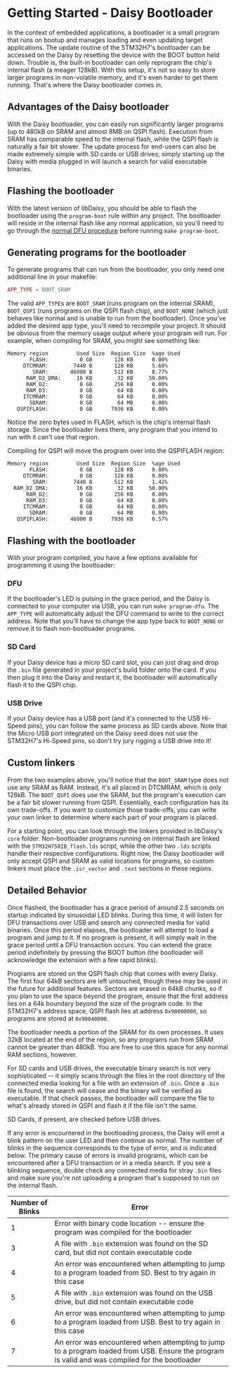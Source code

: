 # Getting Started - Daisy Bootloader

In the context of embedded applications, a bootloader is a small program that runs on bootup and manages loading and even updating target applications. The update routine of the STM32H7's bootloader can be accessed on the Daisy by resetting the device with the BOOT button held down. Trouble is, the built-in bootloader can only reprogram the chip's internal flash (a meager 128kB). With this setup, it's not so easy to store larger programs in non-volatile memory, and it's even harder to get them running. That's where the Daisy bootloader comes in.

## Advantages of the Daisy bootloader

With the Daisy bootloader, you can easily run significantly larger programs (up to 480kB on SRAM and almost 8MB on QSPI flash). Execution from SRAM has comparable speed to the internal flash, while the QSPI flash is naturally a fair bit slower. The update process for end-users can also be made extremely simple with SD cards or USB drives; simply starting up the Daisy with media plugged in will launch a search for valid executable binaries.

## Flashing the bootloader

With the latest version of libDaisy, you should be able to flash the bootloader using the `program-boot` rule within any project. The bootloader will reside in the internal flash like any normal application, so you'll need to go through the [normal DFU procedure](https://github.com/electro-smith/DaisyWiki/wiki/1.-Setting-Up-Your-Development-Environment#4a-flashing-the-daisy-via-usb) before running `make program-boot`.

## Generating programs for the bootloader

To generate programs that can run from the bootloader, you only need one additional line in your makefile:
~~~makefile
APP_TYPE = BOOT_SRAM
~~~

The valid `APP_TYPE`s are `BOOT_SRAM` (runs program on the internal SRAM), `BOOT_QSPI` (runs programs on the QSPI flash chip), and `BOOT_NONE` (which just behaves like normal and is unable to run from the bootloader). Once you've added the desired app type, you'll need to recompile your project. It should be obvious from the memory usage output where your program will run. For example, when compiling for SRAM, you might see something like:
~~~
Memory region         Used Size  Region Size  %age Used
       FLASH:          0 GB       128 KB      0.00%
     DTCMRAM:        7440 B       128 KB      5.68%
        SRAM:       46000 B       512 KB      8.77%
      RAM_D2_DMA:     16 KB        32 KB     50.00%
      RAM_D2:          0 GB       256 KB      0.00%
      RAM_D3:          0 GB        64 KB      0.00%
     ITCMRAM:          0 GB        64 KB      0.00%
       SDRAM:          0 GB        64 MB      0.00%
   QSPIFLASH:          0 GB      7936 KB      0.00%
~~~
Notice the zero bytes used in FLASH, which is the chip's internal flash storage. Since the bootloader lives there, any program that you intend to run with it can't use that region.

Compiling for QSPI will move the program over into the QSPIFLASH region:
~~~
Memory region         Used Size  Region Size  %age Used
       FLASH:          0 GB       128 KB      0.00%
     DTCMRAM:          0 GB       128 KB      0.00%
        SRAM:        7440 B       512 KB      1.42%
  RAM_D2_DMA:         16 KB        32 KB     50.00%
      RAM_D2:          0 GB       256 KB      0.00%
      RAM_D3:          0 GB        64 KB      0.00%
     ITCMRAM:          0 GB        64 KB      0.00%
       SDRAM:          0 GB        64 MB      0.00%
   QSPIFLASH:       46000 B      7936 KB      0.57%
~~~

## Flashing with the bootloader

With your program compiled, you have a few options available for programming it using the bootloader:

### DFU
If the bootloader's LED is pulsing in the grace period, and the Daisy is connected to your computer via USB, you can run `make program-dfu`. The `APP_TYPE` will automatically adjust the DFU command to write to the correct address. Note that you'll have to change the app type back to `BOOT_NONE` or remove it to flash non-bootloader programs.

### SD Card
If your Daisy device has a micro SD card slot, you can just drag and drop the `.bin` file generated in your project's build folder onto the card. If you then plug it into the Daisy and restart it, the bootloader will automatically flash it to the QSPI chip.

### USB Drive
If your Daisy device has a USB port (and it's connected to the USB Hi-Speed pins), you can follow the same process as SD cards above. Note that the Micro USB port integrated on the Daisy seed does not use the STM32H7's Hi-Speed pins, so don't try jury rigging a USB drive into it!

## Custom linkers

From the two examples above, you'll notice that the `BOOT_SRAM` type does not use any SRAM as RAM. Instead, it's all placed in DTCMRAM, which is only 128kB. The `BOOT_QSPI` does use the SRAM, but the program's execution can be a fair bit slower running from QSPI. Essentially, each configuration has its own trade-offs. If you want to customize those trade-offs, you can write your own linker to determine where each part of your program is placed. 

For a starting point, you can look through the linkers provided in libDaisy's `core` folder. Non-bootloader programs running on internal flash are linked with the `STM32H750IB_flash.lds` script, while the other two `.lds` scripts handle their respective configurations. Right now, the Daisy bootloader will only accept QSPI and SRAM as valid locations for programs, so custom linkers must place the `.isr_vector` and `.text` sections in these regions.

## Detailed Behavior

Once flashed, the bootloader has a grace period of around 2.5 seconds on startup indicated by sinusoidal LED blinks. During this time, it will listen for DFU transactions over USB and search any connected media for valid binaries. Once this period elapses, the bootloader will attempt to load a program and jump to it. If no program is present, it will simply wait in the grace period until a DFU transaction occurs. You can extend the grace period indefinitely by pressing the BOOT button (the bootloader will acknowledge the extension with a few rapid blinks).

Programs are stored on the QSPI flash chip that comes with every Daisy. The first four 64kB sectors are left untouched, though these may be used in the future for additional features. Sectors are erased in 64kB chunks, so if you plan to use the space beyond the program, ensure that the first address lies on a 64k boundary beyond the size of the program code. In the STM32H7's address space, QSPI flash lies at address `0x90000000`, so programs are stored at `0x90040000`.

The bootloader needs a portion of the SRAM for its own processes. It uses 32kB located at the end of the region, so any programs run from SRAM cannot be greater than 480kB. You are free to use this space for any normal RAM sections, however.

For SD cards and USB drives, the executable binary search is not very sophisticated -- it simply scans through the files in the root directory of the connected media looking for a file with an extension of `.bin`. Once a `.bin` file is found, the search will cease and the binary will be verified as executable. If that check passes, the bootloader will compare the file to what's already stored in QSPI and flash it if the file isn't the same.

SD Cards, if present, are checked before USB drives.

If any error is encountered in the bootloading process, the Daisy will emit a blink pattern on the user LED and then continue as normal. The number of blinks in the sequence corresponds to the type of error, and is indicated below. The primary cause of errors is invalid programs, which can be encountered after a DFU transaction or in a media search. If you see a blinking sequence, double check any connected media for stray `.bin` files and make sure you're not uploading a program that's supposed to run on the internal flash.

| Number of Blinks | Error |
| ---------------- | ----- |
| 1 | Error with binary code location -- ensure the program was compiled for the bootloader |
| 3 | A file with `.bin` extension was found on the SD card, but did not contain executable code |
| 4 | An error was encountered when attempting to jump to a program loaded from SD. Best to try again in this case |
| 5 | A file with `.bin` extension was found on the USB drive, but did not contain executable code |
| 6 | An error was encountered when attempting to jump to a program loaded from USB. Best to try again in this case |
| 7 | An error was encountered when attempting to jump to a program loaded from USB. Ensure the program is valid and was compiled for the bootloader |
